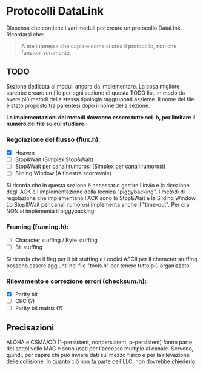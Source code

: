 # Protocolli DataLink
Dispensa che contiene i vari moduli per creare un protocollo DataLink.
Ricordarsi che:
> A me interessa che capiate come si crea il protocollo, non che funzioni veramente.

## TODO
Sezione dedicata ai moduli ancora da implementare.
La cosa migliore sarebbe creare un file per ogni sezione di questa TODO list, in modo da avere più metodi della stessa tipologia raggruppati assieme.
Il nome del file è stato proposto tra parentesi dopo il nome della sezione.

**Le implementazioni dei metodi _dovranno_ essere tutte nel .h, per limitare il numero dei file su cui studiare.**

### Regolazione del flusso (flux.h):
- [x] Heaven
- [ ] Stop&Wait (Simplex Stop&Wait)
- [ ] Stop&Wait per canali rumorosi (Simplex per canali rumorosi)
- [ ] Sliding Window (A finestra scorrevole)

Si ricorda che in questa sezione è necessario gestire l'invio e la ricezione degli ACK e l'implementazione della tecnica "piggybacking".
I metodi di regolazione che implementano l'ACK sono lo Stop&Wait e la Sliding Window.
Lo Stop&Wait per canali rumorosi implementa anche il "time-out".
Per ora NON si implementa il piggybacking.

### Framing (framing.h):
- [ ] Character stuffing / Byte stuffing
- [ ] Bit stuffing

Si ricorda che il flag per il bit stuffing e i codici ASCII per il character stuffing possono essere aggiunti nel file "tools.h" per tenere tutto più organizzato.

### Rilevamento e correzione errori (checksum.h):
- [x] Parity bit
- [ ] CRC (?)
- [ ] Parity bit matrix (?)

## Precisazioni
ALOHA e CSMA/CD (1-persistent, nonpersistent, p-persistent) fanno parte del sottolivello MAC e sono usati per l'accesso multiplo al canale. Servono, quindi, per capire chi può inviare dati sul mezzo fisico e per la rilevazione delle collisione.
In quanto ciò non fa parte dell'LLC, non dovrebbe chiederlo.
